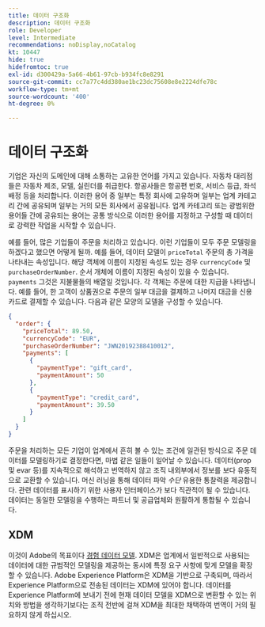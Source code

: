 ```yaml
---
title: 데이터 구조화
description: 데이터 구조화
role: Developer
level: Intermediate
recommendations: noDisplay,noCatalog
kt: 10447
hide: true
hidefromtoc: true
exl-id: d300429a-5a66-4b61-97cb-b934fc8e8291
source-git-commit: cc7a77c4dd380ae1bc23dc75608e8e2224dfe78c
workflow-type: tm+mt
source-wordcount: '400'
ht-degree: 0%

---
```


# 데이터 구조화

기업은 자신의 도메인에 대해 소통하는 고유한 언어를 가지고 있습니다. 자동차 대리점들은 자동차 제조, 모델, 실린더를 취급한다. 항공사들은 항공편 번호, 서비스 등급, 좌석 배정 등을 처리합니다. 이러한 용어 중 일부는 특정 회사에 고유하며 일부는 업계 카테고리 간에 공유되며 일부는 거의 모든 회사에서 공유됩니다. 업계 카테고리 또는 광범위한 용어들 간에 공유되는 용어는 공통 방식으로 이러한 용어를 지정하고 구성할 때 데이터로 강력한 작업을 시작할 수 있습니다.

예를 들어, 많은 기업들이 주문을 처리하고 있습니다. 이런 기업들이 모두 주문 모델링을 하겠다고 했으면 어떻게 될까. 예를 들어, 데이터 모델이 `priceTotal` 주문의 총 가격을 나타내는 속성입니다. 해당 객체에 이름이 지정된 속성도 있는 경우 `currencyCode` 및 `purchaseOrderNumber`. 순서 개체에 이름이 지정된 속성이 있을 수 있습니다. `payments` 그것은 지불물들의 배열일 것입니다. 각 객체는 주문에 대한 지급을 나타냅니다. 예를 들어, 한 고객이 상품권으로 주문의 일부 대금을 결제하고 나머지 대금을 신용 카드로 결제할 수 있습니다. 다음과 같은 모양의 모델을 구성할 수 있습니다.

```json
{
  "order": {
    "priceTotal": 89.50,
    "currencyCode": "EUR",
    "purchaseOrderNumber": "JWN20192388410012",
    "payments": [
      {
        "paymentType": "gift_card",
        "paymentAmount": 50
      },
      {
        "paymentType": "credit_card",
        "paymentAmount": 39.50
      }
    ]
  }
}
```

주문을 처리하는 모든 기업이 업계에서 흔히 볼 수 있는 조건에 일관된 방식으로 주문 데이터를 모델링하기로 결정한다면, 마법 같은 일들이 일어날 수 있습니다. 데이터(prop 및 evar 등)를 지속적으로 해석하고 번역하지 않고 조직 내외부에서 정보를 보다 유동적으로 교환할 수 있습니다. 머신 러닝을 통해 데이터 파악 _수단_ 유용한 통찰력을 제공합니다. 관련 데이터를 표시하기 위한 사용자 인터페이스가 보다 직관적이 될 수 있습니다. 데이터는 동일한 모델링을 수행하는 파트너 및 공급업체와 원활하게 통합될 수 있습니다.

## XDM

이것이 Adobe의 목표이다 [경험 데이터 모델](https://business.adobe.com/products/experience-platform/experience-data-model.html). XDM은 업계에서 일반적으로 사용되는 데이터에 대한 규범적인 모델링을 제공하는 동시에 특정 요구 사항에 맞게 모델을 확장할 수 있습니다. Adobe Experience Platform은 XDM을 기반으로 구축되며, 따라서 Experience Platform으로 전송된 데이터는 XDM에 있어야 합니다. 데이터를 Experience Platform에 보내기 전에 현재 데이터 모델을 XDM으로 변환할 수 있는 위치와 방법을 생각하기보다는 조직 전반에 걸쳐 XDM을 최대한 채택하여 번역이 거의 필요하지 않게 하십시오.
